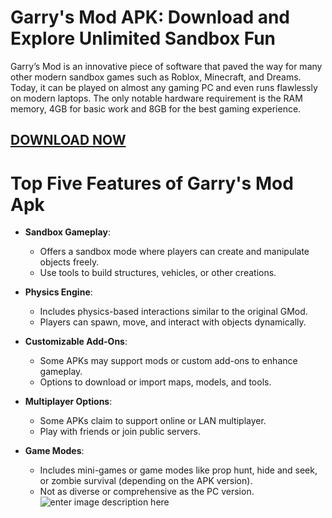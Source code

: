# **Garry's Mod APK: Download and Explore Unlimited Sandbox Fun**
Garry’s Mod is an innovative piece of software that paved the way for many other modern sandbox games such as Roblox, Minecraft, and Dreams. Today, it can be played on almost any gaming PC and even runs flawlessly on modern laptops. The only notable hardware requirement is the RAM memory, 4GB for basic work and 8GB for the best gaming experience.
## [DOWNLOAD NOW](https://www.apkroute.com/garrys-mod-apk-download-the-latest-version-free-for-android/)
# Top Five Features of Garry's Mod Apk
-   **Sandbox Gameplay**:
    
    -   Offers a sandbox mode where players can create and manipulate objects freely.
    -   Use tools to build structures, vehicles, or other creations.
-   **Physics Engine**:
    
    -   Includes physics-based interactions similar to the original GMod.
    -   Players can spawn, move, and interact with objects dynamically.
-   **Customizable Add-Ons**:
    
    -   Some APKs may support mods or custom add-ons to enhance gameplay.
    -   Options to download or import maps, models, and tools.
-   **Multiplayer Options**:
    
    -   Some APKs claim to support online or LAN multiplayer.
    -   Play with friends or join public servers.
-   **Game Modes**:
    
    -   Includes mini-games or game modes like prop hunt, hide and seek, or zombie survival (depending on the APK version).
    -   Not as diverse or comprehensive as the PC version.
![enter image description here](https://tse1.mm.bing.net/th?id=OIP.tHevoKrtDg3kTMkDfDDPtgHaDt&pid=Api&P=0&h=180)


 

